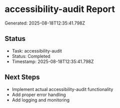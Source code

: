 # accessibility-audit Report

Generated: 2025-08-18T12:35:41.798Z

## Status
- Task: accessibility-audit
- Status: Completed
- Timestamp: 2025-08-18T12:35:41.798Z

## Next Steps
- Implement actual accessibility-audit functionality
- Add proper error handling
- Add logging and monitoring
